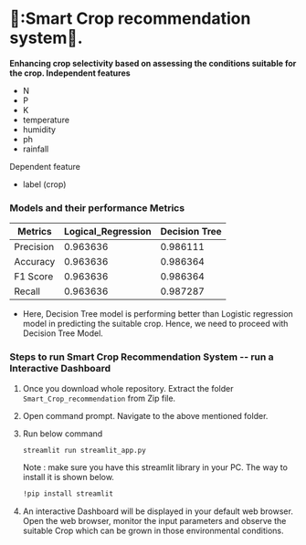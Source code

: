 # **🌱:Smart Crop recommendation system🌱.**
 
 **Enhancing crop selectivity based on assessing the conditions suitable for the crop. 
Independent features**
- N
- P
- K
- temperature
- humidity
- ph
- rainfall

Dependent feature
- label (crop)
### Models and their performance Metrics
| Metrics  | Logical_Regression | Decision Tree |
|----------|--------------------|---------------|
| Precision | 0.963636 |0.986111 |
| Accuracy | 0.963636 |0.986364 |
| F1 Score | 0.963636  |0.986364 |
| Recall   |0.963636  |0.987287 |

+ Here, Decision Tree model is performing better than Logistic regression model in predicting the suitable crop. Hence, we need to proceed with Decision Tree Model.

### **Steps to run Smart Crop Recommendation System -- run a Interactive Dashboard**

1. Once you download whole repository. Extract the folder `Smart_Crop_recommendation` from Zip file.

2. Open command prompt. Navigate to the above mentioned folder.

3. Run below command
   ``` bash
   streamlit run streamlit_app.py
   ```
   Note : make sure you have this streamlit library in your PC. The way to install it is shown below.
   ``` bash
   !pip install streamlit
   ```
4. An interactive Dashboard will be displayed in your default web browser. Open the web browser, monitor the input parameters and observe the suitable Crop which can be grown in those environmental conditions. 
